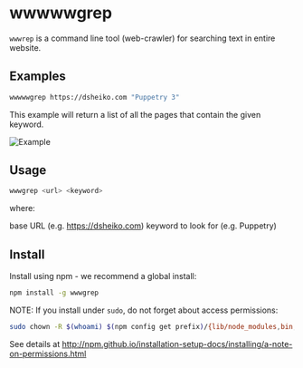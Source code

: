 # wwwwwgrep

`wwwrep` is a command line tool (web-crawler) for searching text in entire website.

## Examples

```sh
wwwwwgrep https://dsheiko.com "Puppetry 3"
```

This example will return a list of all the pages that contain the given keyword.

![Example](./docs/wwwwwgrep.gif)

## Usage

```sh
wwwgrep <url> <keyword>
```

where:

<url>           base URL (e.g. https://dsheiko.com)
<keyword>       keyword to look for (e.g. Puppetry)

## Install

Install using npm - we recommend a global install:

```sh
npm install -g wwwgrep
```

NOTE: If you install under `sudo`, do not forget about access permissions:
```sh
sudo chown -R $(whoami) $(npm config get prefix)/{lib/node_modules,bin,share}
```
See details at http://npm.github.io/installation-setup-docs/installing/a-note-on-permissions.html